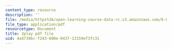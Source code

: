 ```yaml
---
content_type: resource
description: ''
file: /media/https%3A/open-learning-course-data-rc.s3.amazonaws.com/6-832-underactuated-robotics-spring-2009/4a4739bcf243600e043713159ef3fc31_qtmmwILxVR4.pdf
file_type: application/pdf
resourcetype: Document
title: 3play pdf file
uid: 4a4739bc-f243-600e-0437-13159ef3fc31
---
```

